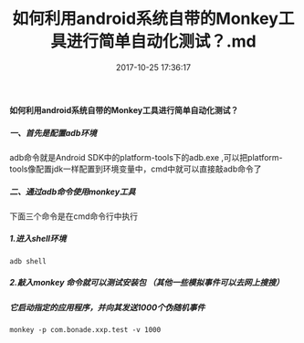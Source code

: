﻿---
title: 如何利用android系统自带的Monkey工具进行简单自动化测试？.md
date: 2017-10-25 17:36:17
tags:
---

#### 如何利用android系统自带的Monkey工具进行简单自动化测试？
##### 一、首先是配置adb环境
adb命令就是Android SDK中的platform-tools下的adb.exe ,可以把platform-tools像配置jdk一样配置到环境变量中，cmd中就可以直接敲adb命令了


##### 二、通过adb命令使用monkey工具
下面三个命令是在cmd命令行中执行
##### 1.进入shell环境

```
adb shell  
```
 
##### 2.敲入monkey 命令就可以测试安装包 （其他一些模拟事件可以去网上搜搜）
##### 它启动指定的应用程序，并向其发送1000个伪随机事件

```
monkey -p com.bonade.xxp.test -v 1000   
```